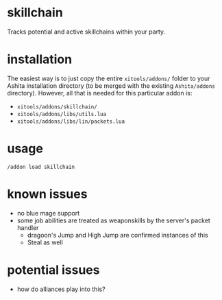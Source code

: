 # skillchain
Tracks potential and active skillchains within your party.

# installation
The easiest way is to just copy the entire `xitools/addons/` folder to your
Ashita installation directory (to be merged with the existing `Ashita/addons`
directory). However, all that is needed for this particular addon is:
  - `xitools/addons/skillchain/`
  - `xitools/addons/libs/utils.lua`
  - `xitools/addons/libs/lin/packets.lua`

# usage
`/addon load skillchain`

# known issues
- no blue mage support
- some job abilities are treated as weaponskills by the server's packet handler
  - dragoon's Jump and High Jump are confirmed instances of this
  - Steal as well

# potential issues
- how do alliances play into this?
